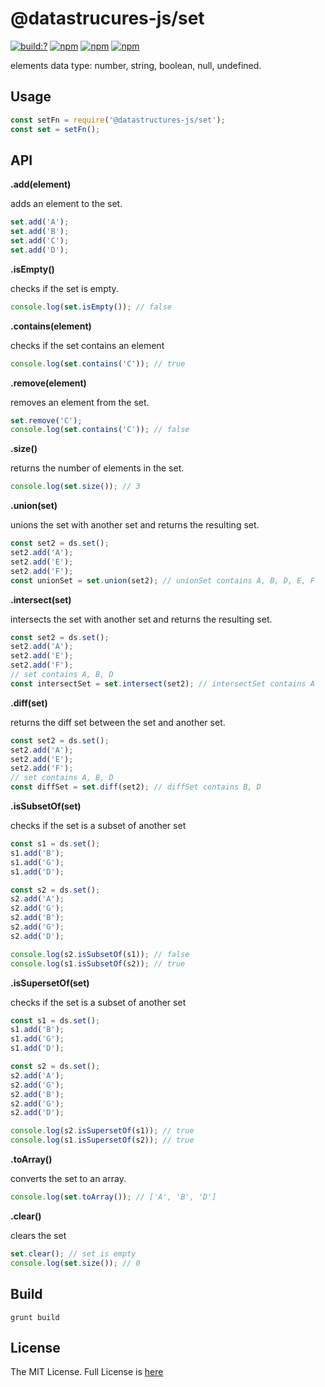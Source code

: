 # @datastrucures-js/set

[![build:?](https://travis-ci.org/datastructures-js/set.svg?branch=master)](https://travis-ci.org/datastructures-js/set) 
[![npm](https://img.shields.io/npm/v/@datastructures-js/set.svg)](https://www.npmjs.com/package/@datastructures-js/set)
[![npm](https://img.shields.io/npm/dm/@datastructures-js/set.svg)](https://www.npmjs.com/package/@datastructures-js/set) [![npm](https://img.shields.io/badge/node-%3E=%206.0-blue.svg)](https://www.npmjs.com/package/@datastructures-js/set)

elements data type: number, string, boolean, null, undefined.

## Usage
```js
const setFn = require('@datastructures-js/set');
const set = setFn();
```

## API

**.add(element)** 

adds an element to the set.
```javascript
set.add('A');
set.add('B');
set.add('C');
set.add('D');
```
**.isEmpty()** 

checks if the set is empty.
```javascript
console.log(set.isEmpty()); // false
```

**.contains(element)** 

checks if the set contains an element
```javascript
console.log(set.contains('C')); // true
```

**.remove(element)** 

removes an element from the set.
```javascript
set.remove('C');
console.log(set.contains('C')); // false
```

**.size()** 

returns the number of elements in the set.
```javascript
console.log(set.size()); // 3
```

**.union(set)** 

unions the set with another set and returns the resulting set.
```javascript
const set2 = ds.set();
set2.add('A');
set2.add('E');
set2.add('F');
const unionSet = set.union(set2); // unionSet contains A, B, D, E, F
```

**.intersect(set)** 

intersects the set with another set and returns the resulting set.
```javascript
const set2 = ds.set();
set2.add('A');
set2.add('E');
set2.add('F');
// set contains A, B, D
const intersectSet = set.intersect(set2); // intersectSet contains A
```

**.diff(set)** 

returns the diff set between the set and another set.
```javascript
const set2 = ds.set();
set2.add('A');
set2.add('E');
set2.add('F');
// set contains A, B, D
const diffSet = set.diff(set2); // diffSet contains B, D
```

**.isSubsetOf(set)** 

checks if the set is a subset of another set
```javascript
const s1 = ds.set();
s1.add('B');
s1.add('G');
s1.add('D');

const s2 = ds.set();
s2.add('A');
s2.add('G');
s2.add('B');
s2.add('G');
s2.add('D');

console.log(s2.isSubsetOf(s1)); // false
console.log(s1.isSubsetOf(s2)); // true
```

**.isSupersetOf(set)** 

checks if the set is a subset of another set
```javascript
const s1 = ds.set();
s1.add('B');
s1.add('G');
s1.add('D');

const s2 = ds.set();
s2.add('A');
s2.add('G');
s2.add('B');
s2.add('G');
s2.add('D');

console.log(s2.isSupersetOf(s1)); // true
console.log(s1.isSupersetOf(s2)); // true
```

**.toArray()** 

converts the set to an array.
```javascript
console.log(set.toArray()); // ['A', 'B', 'D']
```

**.clear()** 

clears the set
```javascript
set.clear(); // set is empty
console.log(set.size()); // 0  
```


## Build
```
grunt build
```

## License
The MIT License. Full License is [here](https://github.com/datastructures-js/set/blob/master/LICENSE)
